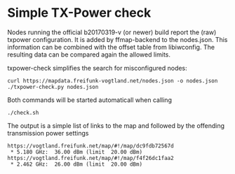Simple TX-Power check
=====================

Nodes running the official b20170319-v (or newer) build report the (raw) txpower
configuration. It is added by ffmap-backend to the nodes.json. This information
can be combined with the offset table from libiwconfig. The resulting data can
be compared again the allowed limits.

txpower-check simplifies the search for misconfigured nodes:

    curl https://mapdata.freifunk-vogtland.net/nodes.json -o nodes.json
    ./txpower-check.py nodes.json

Both commands will be started automaticall when calling

    ./check.sh

The output is a simple list of links to the map and followed by the offending
transmission power settings

    https://vogtland.freifunk.net/map/#!/map/dc9fdb72567d
     * 5.180 GHz:  36.00 dBm (limit  20.00 dBm)
    https://vogtland.freifunk.net/map/#!/map/f4f26dc1faa2
     * 2.462 GHz:  26.00 dBm (limit  20.00 dBm)
